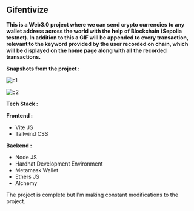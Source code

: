 <h2>Gifentivize</h2>

<b>This is a Web3.0 project where we can send crypto currencies to any wallet address across the world with the help of Blockchain (Sepolia testnet). In addition to this a GIF will be appended to every transaction, relevant to the keyword provided by the user recorded on chain, which will be displayed on the home page along with all the recorded transactions. </b>

<b>Snapshots from the project : </b>

![c1](https://github.com/rohitroy-github/vite-web3-gifentivize/assets/68563695/ca3a2031-0d6c-4c18-88a4-4fc7c5396c26)

![c2](https://github.com/rohitroy-github/vite-web3-gifentivize/assets/68563695/472920c0-e983-49cb-b002-51a8ea98db33)

<b>Tech Stack :</b>

<b>Frontend :</b>

<ul>
    <li>Vite JS</li>
    <li>Tailwind CSS</li>
</ul>

<b>Backend :</b>

<ul>
    <li>Node JS</li>
    <li>Hardhat Development Environment</li>
    <li>Metamask Wallet</li>
    <li>Ethers JS</li>
    <li>Alchemy</li>
</ul>

The project is complete but I'm making constant modifications to the project.
